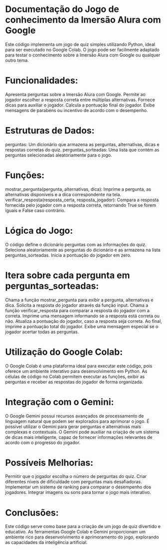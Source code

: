 
# Documentação do Jogo de conhecimento da Imersão Alura com Google

Este código implementa um jogo de quiz simples utilizando Python, ideal para ser executado no Google Colab. O jogo pode ser facilmente adaptado para testar o conhecimento sobre a Imersão Alura com Google ou qualquer outro tema.

# Funcionalidades:

Apresenta perguntas sobre a Imersão Alura com Google.
Permite ao jogador escolher a resposta correta entre múltiplas alternativas.
Fornece dicas para auxiliar o jogador.
Calcula a pontuação final do jogador.
Exibe mensagens de parabéns ou incentivo de acordo com o desempenho.

# Estruturas de Dados:

perguntas: Um dicionário que armazena as perguntas, alternativas, dicas e respostas corretas do quiz.
perguntas_sorteadas: Uma lista que contém as perguntas selecionadas aleatoriamente para o jogo.

# Funções:

mostrar_pergunta(pergunta, alternativas, dica): Imprime a pergunta, as alternativas disponíveis e a dica correspondente na tela.
verificar_resposta(resposta_certa, resposta_jogador): Compara a resposta fornecida pelo jogador com a resposta correta, retornando True se forem iguais e False caso contrário.

# Lógica do Jogo:

O código define o dicionário perguntas com as informações do quiz.
Seleciona aleatoriamente as perguntas do dicionário e as armazena na lista perguntas_sorteadas.
Inicia a pontuação do jogador em zero.

# Itera sobre cada pergunta em perguntas_sorteadas:

Chama a função mostrar_pergunta para exibir a pergunta, alternativas e dica.
Solicita a resposta do jogador através da função input.
Chama a função verificar_resposta para comparar a resposta do jogador com a correta.
Imprime uma mensagem informando se a resposta está correta ou não.
Atualiza a pontuação do jogador, caso a resposta seja correta.
Ao final, imprime a pontuação total do jogador.
Exibe uma mensagem especial se o jogador acertar todas as perguntas.

# Utilização do Google Colab:

O Google Colab é uma plataforma ideal para executar este código, pois oferece um ambiente interativo para desenvolvimento em Python.
As células de código no Colab permitem executar as funções, exibir as perguntas e receber as respostas do jogador de forma organizada.

# Integração com o Gemini:

O Google Gemini possui recursos avançados de processamento de linguagem natural que podem ser explorados para aprimorar o jogo.
É possível utilizar o Gemini para gerar perguntas e alternativas mais complexas e contextuais.
O Gemini pode auxiliar na criação de um sistema de dicas mais inteligente, capaz de fornecer informações relevantes de acordo com o progresso do jogador.

# Possíveis Melhorias:

Permitir que o jogador escolha o número de perguntas do quiz.
Criar diferentes níveis de dificuldade com perguntas mais desafiadoras.
Implementar um sistema de ranking para comparar o desempenho dos jogadores.
Integrar imagens ou sons para tornar o jogo mais interativo.

# Conclusões:

Este código serve como base para a criação de um jogo de quiz divertido e educativo. 
As ferramentas Google Colab e Gemini proporcionam um ambiente rico para desenvolvimento e aprimoramento do jogo, explorando as capacidades da inteligência artificial.
